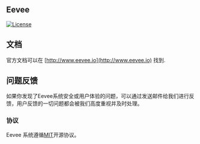 ## Eevee

[![License](https://poser.pugx.org/laravel/lumen-framework/license.svg)](https://packagist.org/packages/laravel/lumen-framework)


## 文档

官方文档可以在 [http://www.eevee.io](http://www.eevee.io) 找到.

## 问题反馈

如果你发现了Eevee系统安全或用户体验的问题，可以通过发送邮件给我们进行反馈，用户反馈的一切问题都会被我们高度重视并及时处理。

### 协议

Eevee 系统遵循[MIT](http://opensource.org/licenses/MIT)开源协议。
